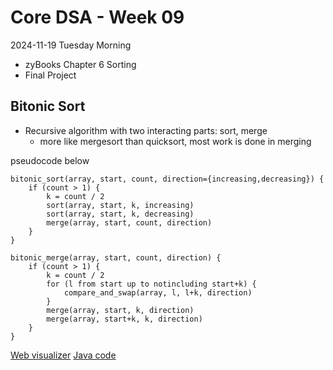 # Core DSA - Week 09
2024-11-19 Tuesday Morning

* zyBooks Chapter 6 Sorting
* Final Project

## Bitonic Sort

* Recursive algorithm with two interacting parts: sort, merge
  * more like mergesort than quicksort, most work is done in merging

pseudocode below
```
bitonic_sort(array, start, count, direction={increasing,decreasing}) {
    if (count > 1) {
        k = count / 2
        sort(array, start, k, increasing)
        sort(array, start, k, decreasing)
        merge(array, start, count, direction)
    }
}
```
```
bitonic_merge(array, start, count, direction) {
    if (count > 1) {
        k = count / 2
        for (l from start up to notincluding start+k) {
            compare_and_swap(array, l, l+k, direction)
        }
        merge(array, start, k, direction)
        merge(array, start+k, k, direction)
    }
}
```
[Web visualizer](./bitonic-web/index.html)
[Java code](./code/bitonic-sort/src/BitonicSorter.java)